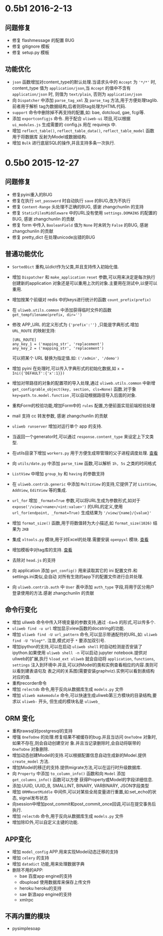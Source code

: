# 0.5b1 2016-2-13

## 问题修复

* 修复 flashmessage 的配置 BUG
* 修复 gitignore 模板
* 修复 setup.py 模板

## 功能优化

* `json` 函数增加对content_type的默认处理.当请求头中的 `Accept` 为 `'*/*'` 时, content_type
  值为 `application/json`,当 `Accept` 的值中不含有 `application/json` 时, 则值为 `text/plain`,
  否则为 `application/json`
* 向 `Dispatcher` 中添加 `parse_tag_xml` 及 `parse_tag` 方法,用于方便处理taglib.前者用于解析
  tag为数据结构,后者则将tag处理为HTML代码.
* `support` 命令中删除掉不再支持的配置,如: bae, dotcloud, gae, fcgi等.
* 添加 `exportconfigjs` 命令. 用于配合 `uliweb-ui` 项目,可以根据 `ui_modules.js` 生成需要的 config.js
  用在 requirejs 中.
* 增加 `reflect_table()`, `reflect_table_data()`, `reflect_table_model` 函数用于将数据库
  反射为Model或数据结构.
* 增加 `Bulk` 进行底层SQL的操作,并且支持多条一次执行.


# 0.5b0 2015-12-27

## 问题修复

* 修复pyini重入的BUG
* 修复在执行 `set_password` 时自动执行 `save` 的BUG,改为不执行
* 修复 `Content-Range` 头处理不正确的BUG, 感谢 zhangchunlin 的支持
* 修复 `StaticFilesMiddleware` 中的URL没有使用 `settings.DOMAINS` 的配置的BUG, 感谢 zhangchunlin 的贡献
* 修复 form 中传入 `BooleanField` 值为 `None` 时未转为 `False` 的BUG, 感谢 zhangchunlin 的贡献
* 修复 pretty_dict 在处理unicode出错的BUG


## 普通功能优化

* `SortedDict` 重构,以dict作为父类,并且支持传入初始化值.
* 增加 `Dispatcher` 和 `make_application` `reset` 参数,可以用来决定是每次执行创建新的application
  对象还是可以重用上次的对象.主要用在测试中,以便可以重用.
* 增加按某个前缀对 redis 中的keys进行统计的函数 `count_prefix(prefix)`
* 在 `uliweb.utils.common` 中添加获得临时文件的函数 `get_tempfilename(prefix, dir='')`
* 修改 APP_URL 的定义形式为 `{'prefix':''}` ,只能是字典形式.增加 `URL_ROUTE` 的映射支持:

    ```
    [URL_ROUTE]
    any_key_1 = ('mapping_str', 'replacement')
    any_key_2 = ('mapping_str', 'replacement')
    ```

    可以把某个 URL 替换为指定值.如: `('/admin', '/demo')`

* 增加 pyini 在处理时,可以传入字典形式的初始化数据,如 `x = Ini({'DEFAULT':{'x':1}})`
* 增加对带路径的对象的配置项的导入处理,通过 `uliweb.utils.common` 中新增 `get_configrable_object(key, section, cls=None)`
  函数.对于象 `key=path.to.model.function` ,可以自动根据路径导入后面的对象.
* 重构Form的校验功能,增加Form中的 `rules` 配置,方便前面实现前端校验处理
* mail 支持 cc 转发参数, 感谢 zhangchunlin 的贡献
* `uliweb runserver` 增加对运行单个 app 的支持.
* 当返回一个generator时,可以通过 `response.content_type` 来设定上下文类型.
* 在utils目录下增加 `workers.py` 用于方便生成带管理的父子进程调度处理. [查看](../utils/workers.html)
* 向 `utils/date.py` 中添加 `parse_time` 函数,可以解析 `1h, 5s` 之类的时间格式
* `ListView` 中增加 `group_by` 和 `having` 的参数支持
* 在 `uliweb.contrib.generic` 中添加 `MultiView` 的支持,它提供了对 `ListView`, `AddView`, `EditView`
  等的集成.
* `url_for` 增加 `_format=True` 参数,可以将URL生成为参数形式,如对于 `expose('/view/<name>/<int:value>')`
  的URL的定义,使用 `url_for(endpoint, _format=True)` 生成结果为 `'/view/{name}/{value}'`
* 增加 `format_size()` 函数,用于将数值转为大小描述,如 `format_size(1026)` 结果为 `2KB`
* 集成 `xltools.py` 模块,用于对Excel的处理.需要安装 `openpyxl` 模块. [查看](http://github.com/limodou/xltools)
* 增加模板中对tag库的支持. [查看](../taglibs.html)
* 去除对 `head.js` 的支持
* 向 application 添加 `get_config()` 用来读取其它的 ini 配置文件.和settings.ini类似,会自动
  对所有生效的app下的配置文件进行合并处理.
* 向 `uliweb.contrib.auth` 中 `User` 表中添加 `auth_type` 字段,将用于区分用户登录使用的方法.感谢 zhangchunlin 的贡献


## 命令行变化
* 增加 uliweb 命令中传入环境变量的参数支持,通过 `-Ea=b` 的形式,可以传多个.
* `uliweb find -u url` 增加显示view函数的docstring的功能.
* 增加 `uliweb find -U url_pattern` 命令,可以显示带通配符的URL,如: `uliweb find -U "blog*"`.
  注意,模式对于 `*` 要添加双引号.
* 增加ipython的支持,可以在启动 `uliweb shell` 时自动检测是否安装了ipython.如果使用 `uliweb shell -n`
  可以启动 jupyter notebook.提供对uliweb的扩展,执行 `%load_ext uliweb` 就会自动将 `application`,
  `functions`, `settings` 注入到环境中.并且,可以对Model的类和实例查看相应的内容.类则可以看到建表语句及
  表之间的关系图(需要安装graphviz).实例可以看到表结构对应的值.
* 重构recorder命令
* 增加 `relectdb` 命令,用于反向从数据库生成 `models.py` 文件
* 增加 `uliweb makemodule` 命令,可以快速生成uliweb第三方模块的目录结构,要求以 `uliweb-` 开头,
  但生成的模块名是 `uliweb_`

## ORM 变化
* 重构rawsql对postgresql的支持
* 增强 `OneToOne` 的处理.修复结果不被缓存的bug.并且当访问 `OneToOne` 对象时,如果不存在,则会自动创建空对
  象.并且当记录删除时,会自动将联带的 `OneToOne` 对象删除.
* 增加动态创建Model的支持.可以根据配置信息自动生成新的Model.提供 `create_model` 方法.
* 增加Model的移迁的支持.提供migrate方法,可以在运行时升级数据库.
* 向 `Property` 中添加 `to_column_info()` 函数和向 `Model` 添加 `get_columns_info()` 函数可以方便
  获得Property或Model的字段详细信息.
* 添加:UUID, UUID_B, SMALLINT, BINARY, VARBINARY, JSON字段类型
* 增加 `ORMResetMiddle` 中间件,可以对某些全局变量进行重置,如:set_echo的状态, signal发布状态
* 向session中增加post_commit和post_commit_once回调,可以在提交事务后执行.
* 增加 `relectdb` 命令,用于反向从数据库生成 `models.py` 文件
* 增加除ID外,可以自定义主键的功能.


## APP变化

* 增加 `model_config` APP.用来实现Model动态迁移的支持
* 增加 `celery` 的支持
* 增加 `datadict` 功能,用来处理数据字典
* 删除不用的APP:
    * bae 百度app engine的支持
    * dbupload 使用数据库来保存上传文件
    * heroku heroku的支持
    * sae 新浪app engine的支持
    * xmlrpc

## 不再内置的模块

* pysimplesoap



